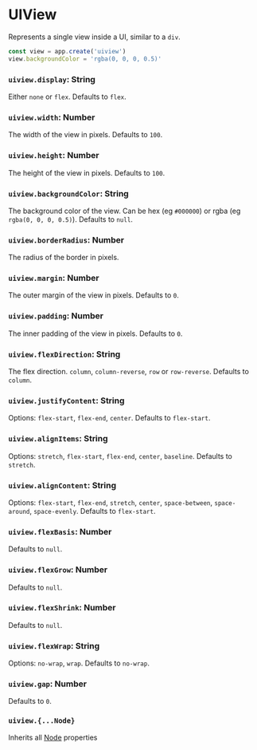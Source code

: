# UIView

Represents a single view inside a UI, similar to a `div`.

```jsx
const view = app.create('uiview')
view.backgroundColor = 'rgba(0, 0, 0, 0.5)'
```

### `uiview.display`: String

Either `none` or `flex`. 
Defaults to `flex`.

### `uiview.width`: Number

The width of the view in pixels. Defaults to `100`.

### `uiview.height`: Number

The height of the view in pixels. Defaults to `100`.

### `uiview.backgroundColor`: String

The background color of the view. 
Can be hex (eg `#000000`) or rgba (eg `rgba(0, 0, 0, 0.5)`).
Defaults to `null`.

### `uiview.borderRadius`: Number

The radius of the border in pixels.

### `uiview.margin`: Number

The outer margin of the view in pixels.
Defaults to `0`.

### `uiview.padding`: Number

The inner padding of the view in pixels.
Defaults to `0`.

### `uiview.flexDirection`: String

The flex direction. `column`, `column-reverse`, `row` or `row-reverse`.
Defaults to `column`.

### `uiview.justifyContent`: String

Options: `flex-start`, `flex-end`, `center`.
Defaults to `flex-start`.

### `uiview.alignItems`: String

Options: `stretch`, `flex-start`, `flex-end`, `center`, `baseline`.
Defaults to `stretch`.

### `uiview.alignContent`: String

Options: `flex-start`, `flex-end`, `stretch`, `center`, `space-between`, `space-around`, `space-evenly`.
Defaults to `flex-start`.

### `uiview.flexBasis`: Number

Defaults to `null`.

### `uiview.flexGrow`: Number

Defaults to `null`.

### `uiview.flexShrink`: Number

Defaults to `null`.

### `uiview.flexWrap`: String

Options: `no-wrap`, `wrap`.
Defaults to `no-wrap`.

### `uiview.gap`: Number

Defaults to `0`.

### `uiview.{...Node}`

Inherits all [Node](/docs/ref/Node.md) properties


